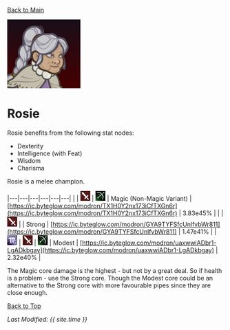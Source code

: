 [Back to Main](index.md)

![Profile Picture](images/portraits/Rosie.png)

# Rosie

Rosie benefits from the following stat nodes:
* Dexterity
* Intelligence (with Feat)
* Wisdom
* Charisma

Rosie is a melee champion.

|---|---|---|---|---|---|
|   | ![Melee Icon](images/melee.png) | ![Ranged Icon](images/ranged.png) | Magic (Non-Magic Variant) | [https://ic.byteglow.com/modron/TX1H0Y2nx173iCfTXGn6r](https://ic.byteglow.com/modron/TX1H0Y2nx173iCfTXGn6r) | 3.83e45% |
|   | ![Melee Icon](images/melee.png) |   | Strong | [https://ic.byteglow.com/modron/GYA9TYFSfcUnlfvbWr811](https://ic.byteglow.com/modron/GYA9TYFSfcUnlfvbWr811) | 1.47e41% |
| ![Magic Icon](images/magic.png) | ![Melee Icon](images/melee.png) | ![Ranged Icon](images/ranged.png) | Modest | [https://ic.byteglow.com/modron/uaxwwiADbr1-LgADkbgay](https://ic.byteglow.com/modron/uaxwwiADbr1-LgADkbgay) | 2.32e40% |

The Magic core damage is the highest - but not by a great deal. So if health is a problem - use the Strong core. Though the Modest core could be an alternative to the Strong core with more favourable pipes since they are close enough.

[Back to Top](#top)

*Last Modified: {{ site.time }}*